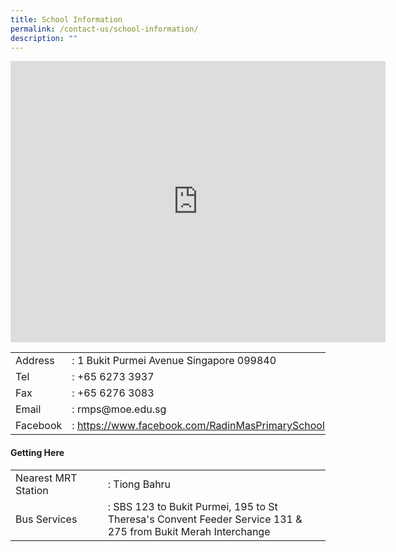 ```yaml
---
title: School Information
permalink: /contact-us/school-information/
description: ""
---
```

<p><iframe src="https://www.google.com/maps/embed?pb=!1m18!1m12!1m3!1d3988.830387294099!2d103.8216912147165!3d1.2750692990700148!2m3!1f0!2f0!3f0!3m2!1i1024!2i768!4f13.1!3m3!1m2!1s0x31da1966a9604079%3A0x26f670625a9f13e1!2sRadin+Mas+Primary+School!5e0!3m2!1sen!2ssg!4v1537172355446" width="600" height="450" frameborder="0" allowfullscreen="allowfullscreen" data-mce-fragment="1"></iframe></p>
<table>
<tbody>
<tr>
<td>Address</td>
<td>: 1 Bukit Purmei Avenue Singapore 099840</td>
</tr>
<tr>
<td>Tel</td>
<td>: +65 6273 3937</td>
</tr>
<tr>
<td>Fax</td>
<td>: +65 6276 3083</td>
</tr>
<tr>
<td>Email</td>
<td>: rmps@moe.edu.sg</td>
</tr>
<tr>
<td>Facebook</td>
<td>:&nbsp;<a href="https://www.facebook.com/RadinMasPrimarySchool" target="_blank" rel="noopener">https://www.facebook.com/RadinMasPrimarySchool</a></td>
</tr>
</tbody>
</table>
<h4><strong>Getting Here</strong></h4>
<table>
<tbody>
<tr>
<td style="width: 177px;">Nearest MRT Station</td>
<td style="width: 510px;">: Tiong Bahru</td>
</tr>
<tr>
<td style="width: 177px;">Bus Services</td>
<td style="width: 510px;">:&nbsp;SBS 123 to Bukit Purmei, 195 to St Theresa's Convent Feeder Service&nbsp;131 &amp; 275 from Bukit Merah Interchange</td>
</tr>
</tbody>
</table>